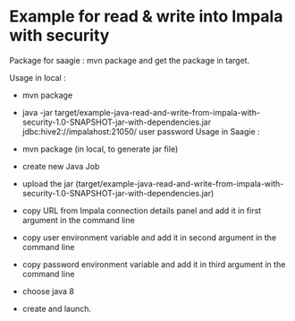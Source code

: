 Example for read & write into Impala with security
==================

Package for saagie : mvn package and get the package in target.

Usage in local :

 - mvn package
 - java -jar target/example-java-read-and-write-from-impala-with-security-1.0-SNAPSHOT-jar-with-dependencies.jar jdbc:hive2://impalahost:21050/ user password
Usage in Saagie :

 - mvn package (in local, to generate jar file)
 - create new Java Job
 - upload the jar (target/example-java-read-and-write-from-impala-with-security-1.0-SNAPSHOT-jar-with-dependencies.jar)
 - copy URL from Impala connection details panel and add it in first argument in the command line
 - copy user environment variable and add it in second argument in the command line
 - copy password environment variable and add it in third argument in the command line
 - choose java 8
 - create and launch.
